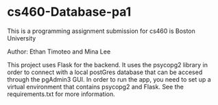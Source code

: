 # cs460-Database-pa1
This is a programming assignment submission for cs460 is Boston University


Author: Ethan Timoteo and Mina Lee

This project uses Flask for the backend. It uses the psycopg2 library in order to connect with a local postGres database that can be accesed through the pgAdmin3 GUI. In order to run the app, you need to set up a virtual environment that contains psycopg2 and Flask. See the requirements.txt for more information.
